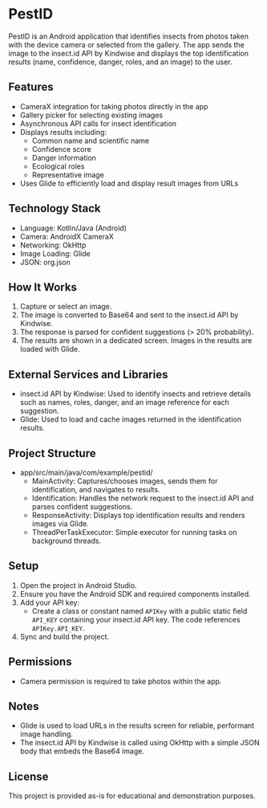 # PestID

PestID is an Android application that identifies insects from photos taken with the device camera or selected from the gallery. The app sends the image to the insect.id API by Kindwise and displays the top identification results (name, confidence, danger, roles, and an image) to the user.

## Features
- CameraX integration for taking photos directly in the app
- Gallery picker for selecting existing images
- Asynchronous API calls for insect identification
- Displays results including:
  - Common name and scientific name
  - Confidence score
  - Danger information
  - Ecological roles
  - Representative image
- Uses Glide to efficiently load and display result images from URLs

## Technology Stack
- Language: Kotlin/Java (Android)
- Camera: AndroidX CameraX
- Networking: OkHttp
- Image Loading: Glide
- JSON: org.json

## How It Works
1. Capture or select an image.
2. The image is converted to Base64 and sent to the insect.id API by Kindwise.
3. The response is parsed for confident suggestions (> 20% probability).
4. The results are shown in a dedicated screen. Images in the results are loaded with Glide.

## External Services and Libraries
- insect.id API by Kindwise: Used to identify insects and retrieve details such as names, roles, danger, and an image reference for each suggestion.
- Glide: Used to load and cache images returned in the identification results.

## Project Structure
- app/src/main/java/com/example/pestid/
  - MainActivity: Captures/chooses images, sends them for identification, and navigates to results.
  - Identification: Handles the network request to the insect.id API and parses confident suggestions.
  - ResponseActivity: Displays top identification results and renders images via Glide.
  - ThreadPerTaskExecutor: Simple executor for running tasks on background threads.

## Setup
1. Open the project in Android Studio.
2. Ensure you have the Android SDK and required components installed.
3. Add your API key:
   - Create a class or constant named `APIKey` with a public static field `API_KEY` containing your insect.id API key. The code references `APIKey.API_KEY`.
4. Sync and build the project.

## Permissions
- Camera permission is required to take photos within the app.

## Notes
- Glide is used to load URLs in the results screen for reliable, performant image handling.
- The insect.id API by Kindwise is called using OkHttp with a simple JSON body that embeds the Base64 image.

## License
This project is provided as-is for educational and demonstration purposes.
